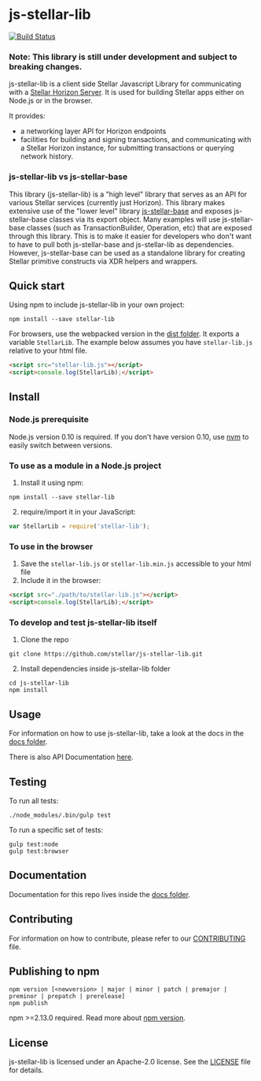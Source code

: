 # js-stellar-lib
[![Build Status](https://travis-ci.org/stellar/js-stellar-lib.svg?branch=master)](https://travis-ci.org/stellar/js-stellar-lib)
### Note: This library is still under development and subject to breaking changes.

js-stellar-lib is a client side Stellar Javascript Library for communicating with a [Stellar Horizon Server](https://github.com/stellar/go-horizon). It is used for building Stellar apps either on Node.js or in the browser.

It provides:
- a networking layer API for Horizon endpoints
- facilities for building and signing transactions, and communicating with a Stellar Horizon instance, for submitting transactions or querying network history.

### js-stellar-lib vs js-stellar-base

This library (js-stellar-lib) is a "high level" library that serves as an API for various Stellar services (currently just Horizon). This library makes extensive use of the "lower level" library [js-stellar-base](https://github.com/stellar/js-stellar-base) and exposes js-stellar-base classes via its export object. Many examples will use js-stellar-base classes (such as TransactionBuilder, Operation, etc) that are exposed through this library. This is to make it easier for developers who don't want to have to pull both js-stellar-base and js-stellar-lib as dependencies. However, js-stellar-base can be used as a standalone library for creating Stellar primitive constructs via XDR helpers and wrappers.


## Quick start

Using npm to include js-stellar-lib in your own project:
```shell
npm install --save stellar-lib
```

For browsers, use the webpacked version in the [dist folder](dist). It exports a
variable `StellarLib`. The example below assumes you have `stellar-lib.js`
relative to your html file.

```html
<script src="stellar-lib.js"></script>
<script>console.log(StellarLib);</script>
```

## Install
### Node.js prerequisite
Node.js version 0.10 is required. If you don't have version 0.10, use
[nvm](https://github.com/creationix/nvm) to easily switch between versions.

### To use as a module in a Node.js project
1. Install it using npm:
  ```shell
  npm install --save stellar-lib
  ```

2. require/import it in your JavaScript:
  ```js
  var StellarLib = require('stellar-lib');
  ```

### To use in the browser
1. Save the `stellar-lib.js` or `stellar-lib.min.js` accessible to your html file
2. Include it in the browser:
  ```html
  <script src="./path/to/stellar-lib.js"></script>
  <script>console.log(StellarLib);</script>
  ```

### To develop and test js-stellar-lib itself
1. Clone the repo
  ```shell
  git clone https://github.com/stellar/js-stellar-lib.git
  ```

2. Install dependencies inside js-stellar-lib folder
  ```shell
  cd js-stellar-lib
  npm install
  ```

## Usage
For information on how to use js-stellar-lib, take a look at the docs in the [docs folder](./docs).

There is also API Documentation [here](http://stellar.github.io/js-stellar-lib).

## Testing
To run all tests:
```shell
./node_modules/.bin/gulp test
```

To run a specific set of tests:
```shell
gulp test:node
gulp test:browser
```

## Documentation
Documentation for this repo lives inside the [docs folder](./docs).

## Contributing
For information on how to contribute, please refer to our [CONTRIBUTING](./CONTRIBUTING.md) file.

## Publishing to npm
```
npm version [<newversion> | major | minor | patch | premajor | preminor | prepatch | prerelease]
npm publish
```
npm >=2.13.0 required.
Read more about [npm version](https://docs.npmjs.com/cli/version).

## License
js-stellar-lib is licensed under an Apache-2.0 license. See the [LICENSE](./LICENSE) file for details.



